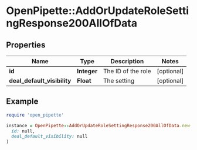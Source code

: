 # OpenPipette::AddOrUpdateRoleSettingResponse200AllOfData

## Properties

| Name | Type | Description | Notes |
| ---- | ---- | ----------- | ----- |
| **id** | **Integer** | The ID of the role | [optional] |
| **deal_default_visibility** | **Float** | The setting | [optional] |

## Example

```ruby
require 'open_pipette'

instance = OpenPipette::AddOrUpdateRoleSettingResponse200AllOfData.new(
  id: null,
  deal_default_visibility: null
)
```

